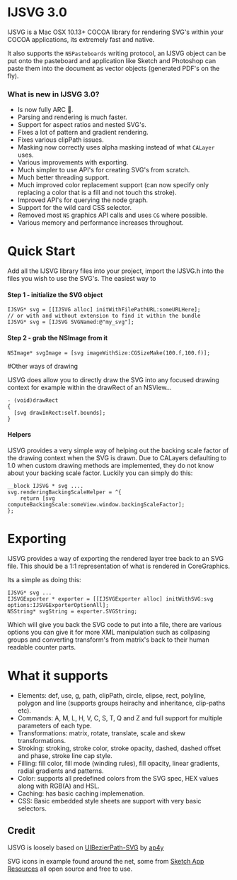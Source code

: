 IJSVG 3.0
===

IJSVG is a Mac OSX 10.13+ COCOA library for rendering SVG's within your COCOA applications, its extremely fast and native.

It also supports the `NSPasteboards` writing protocol, an IJSVG object can be put onto the pasteboard and application like Sketch and Photoshop can paste them into the document as vector objects (generated PDF's on the fly).

### What is new in IJSVG 3.0?
- Is now fully ARC 🎉.
- Parsing and rendering is much faster.
- Support for aspect ratios and nested SVG's.
- Fixes a lot of pattern and gradient rendering.
- Fixes various clipPath issues.
- Masking now correctly uses alpha masking instead of what `CALayer` uses.
- Various improvements with exporting.
- Much simpler to use API's for creating SVG's from scratch.
- Much better threading support.
- Much improved color replacement support (can now specify only replacing a color that is a fill and not touch ths stroke).
- Improved API's for querying the node graph.
- Support for the wild card CSS selector.
- Removed most `NS` graphics API calls and uses `CG` where possible.
- Various memory and performance increases throughout.

Quick Start
====
Add all the IJSVG library files into your project, import the IJSVG.h into the files you wish to use the SVG's. The easiest way to

#### Step 1 - initialize the SVG object
    IJSVG* svg = [[IJSVG alloc] initWithFilePathURL:someURLHere];
    // or with and without extension to find it within the bundle
    IJSVG* svg = [IJSVG SVGNamed:@"my_svg"]; 

#### Step 2 - grab the NSImage from it
    NSImage* svgImage = [svg imageWithSize:CGSizeMake(100.f,100.f)];
  
#Other ways of drawing

IJSVG does allow you to directly draw the SVG into any focused drawing context for example within the drawRect of an NSView...

    - (void)drawRect
    {
      [svg drawInRect:self.bounds];
    }
    
#### Helpers

IJSVG provides a very simple way of helping out the backing scale factor of the drawing context when the SVG is drawn. Due to CALayers defaulting to 1.0 when custom drawing methods are implemented, they do not know about your backing scale factor. Luckily you can simply do this:

    __block IJSVG * svg ....
    svg.renderingBackingScaleHelper = ^{
        return [svg computeBackingScale:someView.window.backingScaleFactor];
    };
    
# Exporting

IJSVG provides a way of exporting the rendered layer tree back to an SVG file. This should be a 1:1 representation of what is rendered in CoreGraphics.

Its a simple as doing this:

    IJSVG* svg ...
    IJSVGExporter * exporter = [[IJSVGExporter alloc] initWithSVG:svg options:IJSVGExporterOptionAll];
    NSString* svgString = exporter.SVGString;
    
Which will give you back the SVG code to put into a file, there are various options you can give it for more XML manipulation such as collpasing groups and converting transform's from matrix's back to their human readable counter parts.
    
# What it supports
* Elements: def, use, g, path, clipPath, circle, elipse, rect, polyline, polygon and line (supports groups heirachy and inheritance, clip-paths etc).
* Commands: A, M, L, H, V, C, S, T, Q and Z and full support for multiple parameters of each type.
* Transformations: matrix, rotate, translate, scale and skew transformations.
* Stroking: stroking, stroke color, stroke opacity, dashed, dashed offset and phase, stroke line cap style.
* Filling: fill color, fill mode (winding rules), fill opacity, linear gradients, radial gradients and patterns.
* Color: supports all predefined colors from the SVG spec, HEX values along with RGB(A) and HSL.
* Caching: has basic caching implemenation.
* CSS: Basic embedded style sheets are support with very basic selectors.

## Credit
IJSVG is loosely based on [UIBezierPath-SVG](https://github.com/ap4y/UIBezierPath-SVG) by [ap4y](https://github.com/ap4y)

SVG icons in example found around the net, some from [Sketch App Resources](http://www.sketchappsources.com/all-svg-resource.html) all open source and free to use.
